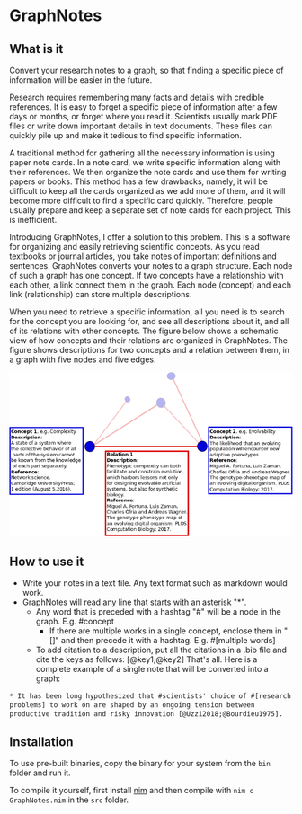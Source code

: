 # GraphNotes

## What is it

Convert your research notes to a graph, so that finding a specific piece of information will be easier in the future.

Research requires remembering many facts and details with credible references. It is easy to forget a specific piece of information after a few days or months, or forget where you read it. Scientists usually mark PDF files or write down important details in text documents. These files can quickly pile up and make it tedious to find specific information.

A traditional method for gathering all the necessary information is using paper note cards. In a note card, we write specific information along with their references. We then organize the note cards and use them for writing papers or books. This method has a few drawbacks, namely, it will be difficult to keep all the cards organized as we add more of them, and it will become more difficult to find a specific card quickly. Therefore, people usually prepare and keep a separate set of note cards for each project. This is inefficient.

Introducing GraphNotes, I offer a solution to this problem. This is a software for organizing and easily retrieving scientific concepts. As you read textbooks or journal articles, you take notes of important definitions and sentences. GraphNotes converts your notes to a graph structure. Each node of such a graph has one concept. If two concepts have a relationship with each other, a link connect them in the graph. Each node (concept) and each link (relationship) can store multiple descriptions.

When you need to retrieve a specific information, all you need is to search for the concept you are looking for, and see all descriptions about it, and all of its relations with other concepts. The figure below shows a schematic view of how concepts and their relations are organized in GraphNotes. The figure shows descriptions for two concepts and a relation between them, in a graph with five nodes and five edges.

![solution](https://github.com/kavir1698/GraphNotes/blob/master/figures/graphnotesconcept.png)

## How to use it

* Write your notes in a text file. Any text format such as markdown would work.
* GraphNotes will read any line that starts with an asterisk "*".
  * Any word that is preceded with a hashtag "#" will be a node in the graph. E.g. #concept
    * If there are multiple works in a single concept, enclose them in "[]" and then precede it with a hashtag. E.g. #[multiple words]
  * To add citation to a description, put all the citations in a .bib file and cite the keys as follows: [@key1;@key2] 
That's all. Here is a complete example of a single note that will be converted into a graph:

```
* It has been long hypothesized that #scientists' choice of #[research problems] to work on are shaped by an ongoing tension between productive tradition and risky innovation [@Uzzi2018;@Bourdieu1975].
```

## Installation

To use pre-built binaries, copy the binary for your system from the `bin` folder and run it.

To compile it yourself, first install [nim](https://nim-lang.org/install.html) and then compile with `nim c GraphNotes.nim` in the `src` folder.